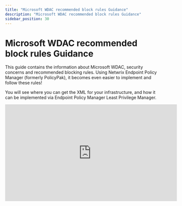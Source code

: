 ```yaml
---
title: "Microsoft WDAC recommended block rules Guidance"
description: "Microsoft WDAC recommended block rules Guidance"
sidebar_position: 30
---
```

# Microsoft WDAC recommended block rules Guidance

This guide contains the information about Microsoft WDAC, security concerns and recommended blocking
rules. Using Netwrix Endpoint Policy Manager (formerly PolicyPak), it becomes even easier to
implement and follow these rules!

You will see where you can get the XML for your infrastructure, and how it can be implemented via
Endpoint Policy Manager Least Privilege Manager.

<iframe width="560" height="315" src="https://www.youtube.com/embed/q7knNWexwgs" title="PP LPM: Microsoft WDAC recommended block rules Guidance" frameborder="0" allow="accelerometer; autoplay; clipboard-write; encrypted-media; gyroscope; picture-in-picture; web-share" allowfullscreen="1"></iframe>
